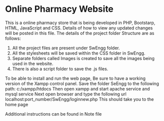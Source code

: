 # Online Pharmacy Website

This is a online pharmacy store that is being developed in PHP, Bootstarp, HTML, JavaScript and CSS.
Details of how to view any updated changes will be posted in this file.
The details of the project folder Structure are as follows:
1. All the project files are present under SwEngg folder.
2. All the stylesheets will be saved within the CSS folder in SwEngg.
3. Separate folders called Images is created to save all the images being used in the website.
4. There is also a script folder to save the .js files.


To be able to install and run the web page, Be sure to have a working version of the Xampp control panel. 
Save the folder SeEngg to the following path: c:/xampp/htdocs
Then open xampp and start apache service and mysql service
Next open browser and type the following url
localhost:port_number/SwEngg/loginnew.php
This should take you to the home page

Additional instructions can be found in Note file
